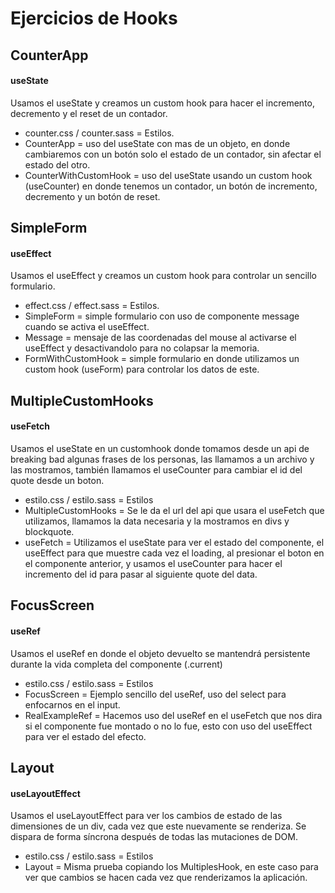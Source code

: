 # Ejercicios de Hooks

## CounterApp
#### useState
Usamos el useState y creamos un custom hook para hacer el incremento, decremento y el reset de un contador.

- counter.css / counter.sass = Estilos.
- CounterApp = uso del useState con mas de un objeto, en donde cambiaremos con un botón solo el estado de un contador, sin afectar el estado del otro.
- CounterWithCustomHook = uso del useState usando un custom hook (useCounter) en donde tenemos un contador, un botón de incremento, decremento y un botón de reset.

## SimpleForm
#### useEffect
Usamos el useEffect y creamos un custom hook para controlar un sencillo formulario.

- effect.css / effect.sass = Estilos.
- SimpleForm = simple formulario con uso de componente message cuando se activa el useEffect.
- Message = mensaje de las coordenadas del mouse al activarse el useEffect y desactivandolo para no colapsar la memoria.
- FormWithCustomHook = simple formulario en donde utilizamos un custom hook (useForm) para controlar los datos de este.

## MultipleCustomHooks
#### useFetch
Usamos el useState en un customhook donde tomamos desde un api de breaking bad algunas frases de los personas, las llamamos a un archivo y las mostramos, también llamamos el useCounter para cambiar el id del quote desde un boton.

- estilo.css / estilo.sass = Estilos
- MultipleCustomHooks = Se le da el url del api que usara el useFetch que utilizamos, llamamos la data necesaria y la mostramos en divs y blockquote.
- useFetch = Utilizamos el useState para ver el estado del componente, el useEffect para que muestre cada vez el loading, al presionar el boton en el componente anterior, y usamos el useCounter para hacer el incremento del id para pasar al siguiente quote del data.

## FocusScreen
#### useRef

Usamos el useRef en donde el objeto devuelto se mantendrá persistente durante la vida completa del componente (.current)

- estilo.css / estilo.sass = Estilos
- FocusScreen = Ejemplo sencillo del useRef, uso del select para enfocarnos en el input.
- RealExampleRef = Hacemos uso del useRef en el useFetch que nos dira si el componente fue montado o no lo fue, esto con uso del useEffect para ver el estado del efecto.

## Layout
#### useLayoutEffect

Usamos el useLayoutEffect para ver los cambios de estado de las dimensiones de un div, cada vez que este nuevamente se renderiza. Se dispara de forma síncrona después de todas las mutaciones de DOM.

- estilo.css / estilo.sass = Estilos
- Layout = Misma prueba copiando los MultiplesHook, en este caso para ver que cambios se hacen cada vez que renderizamos la aplicación.